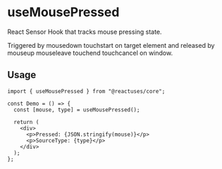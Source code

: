 # useMousePressed

React Sensor Hook that tracks mouse pressing state.

Triggered by mousedown touchstart on target element and released by mouseup mouseleave touchend touchcancel on window.

## Usage

```tsx
import { useMousePressed } from "@reactuses/core";

const Demo = () => {
  const [mouse, type] = useMousePressed();

  return (
    <div>
      <p>Pressed: {JSON.stringify(mouse)}</p>
      <p>SourceType: {type}</p>
    </div>
  );
};
```
